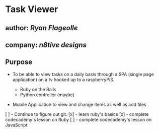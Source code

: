 # Task Viewer
##   author: *Ryan Flageolle*
##   company: *n8tive designs*

## Purpose
  * To be able to view tasks on a daily basis through a SPA (single page application) on a tv hooked up to a raspberryPi3.
    * Ruby on the Rails
    * Python controller (maybe)

  * Mobile Application to view and change items as well as add files

  [ ] - Continue to figure out git.
  [x] - learn ruby's basics
  [x] - complete codecademy's lesson on Ruby
  [ ] - complete codecademy's lesson on JavaScript

  
